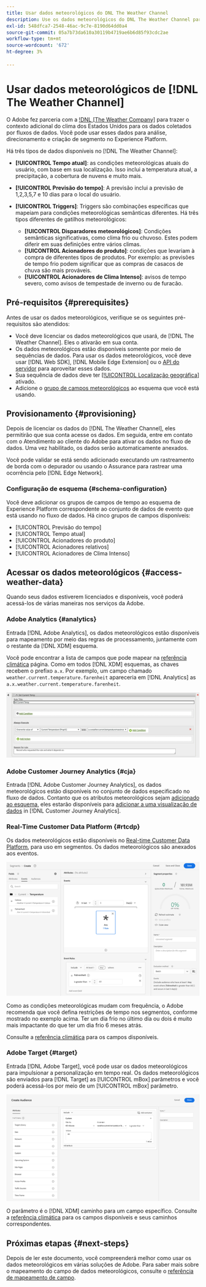```yaml
---
title: Usar dados meteorológicos do DNL The Weather Channel
description: Use os dados meteorológicos do DNL The Weather Channel para aprimorar os dados coletados pelos fluxos de dados.
exl-id: 548dfca7-2548-46ac-9c7e-8190d64dd0a4
source-git-commit: 05a7b73da610a30119b4719ae6b6d85f93cdc2ae
workflow-type: tm+mt
source-wordcount: '672'
ht-degree: 3%

---
```


# Usar dados meteorológicos de [!DNL The Weather Channel]

O Adobe fez parceria com a [!DNL [The Weather Company]](https://www.ibm.com/weather) para trazer o contexto adicional do clima dos Estados Unidos para os dados coletados por fluxos de dados. Você pode usar esses dados para análise, direcionamento e criação de segmento no Experience Platform.

Há três tipos de dados disponíveis no [!DNL The Weather Channel]:

* **[!UICONTROL Tempo atual]**: as condições meteorológicas atuais do usuário, com base em sua localização. Isso inclui a temperatura atual, a precipitação, a cobertura de nuvens e muito mais.
* **[!UICONTROL Previsão do tempo]**: A previsão inclui a previsão de 1,2,3,5,7 e 10 dias para o local do usuário.
* **[!UICONTROL Triggers]**: Triggers são combinações específicas que mapeiam para condições meteorológicas semânticas diferentes. Há três tipos diferentes de gatilhos meteorológicos:

   * **[!UICONTROL Disparadores meteorológicos]**: Condições semânticas significativas, como clima frio ou chuvoso. Estes podem diferir em suas definições entre vários climas.
   * **[!UICONTROL Acionadores do produto]**: condições que levariam à compra de diferentes tipos de produtos. Por exemplo: as previsões de tempo frio podem significar que as compras de casacos de chuva são mais prováveis.
   * **[!UICONTROL Acionadores de Clima Intenso]**: avisos de tempo severo, como avisos de tempestade de inverno ou de furacão.

## Pré-requisitos {#prerequisites}

Antes de usar os dados meteorológicos, verifique se os seguintes pré-requisitos são atendidos:

* Você deve licenciar os dados meteorológicos que usará, de [!DNL The Weather Channel]. Eles o ativarão em sua conta.
* Os dados meteorológicos estão disponíveis somente por meio de sequências de dados. Para usar os dados meteorológicos, você deve usar [!DNL Web SDK], [!DNL Mobile Edge Extension] ou o [API do servidor](../../../server-api/overview.md) para aproveitar esses dados.
* Sua sequência de dados deve ter [[!UICONTROL Localização geográfica]](../configure.md#advanced-options) ativado.
* Adicione o [grupo de campos meteorológicos](#schema-configuration) ao esquema que você está usando.

## Provisionamento {#provisioning}

Depois de licenciar os dados do [!DNL The Weather Channel], eles permitirão que sua conta acesse os dados. Em seguida, entre em contato com o Atendimento ao cliente do Adobe para ativar os dados no fluxo de dados. Uma vez habilitado, os dados serão automaticamente anexados.

Você pode validar se está sendo adicionado executando um rastreamento de borda com o depurador ou usando o Assurance para rastrear uma ocorrência pelo [!DNL Edge Network].

### Configuração de esquema {#schema-configuration}

Você deve adicionar os grupos de campos de tempo ao esquema de Experience Platform correspondente ao conjunto de dados de evento que está usando no fluxo de dados. Há cinco grupos de campos disponíveis:

* [!UICONTROL Previsão do tempo]
* [!UICONTROL Tempo atual]
* [!UICONTROL Acionadores do produto]
* [!UICONTROL Acionadores relativos]
* [!UICONTROL Acionadores de Clima Intenso]

## Acessar os dados meteorológicos {#access-weather-data}

Quando seus dados estiverem licenciados e disponíveis, você poderá acessá-los de várias maneiras nos serviços da Adobe.

### Adobe Analytics {#analytics}

Entrada [!DNL Adobe Analytics], os dados meteorológicos estão disponíveis para mapeamento por meio das regras de processamento, juntamente com o restante da [!DNL XDM] esquema.

Você pode encontrar a lista de campos que pode mapear na [referência climática](weather-reference.md) página. Como em todos [!DNL XDM] esquemas, as chaves recebem o prefixo `a.x`. Por exemplo, um campo chamado `weather.current.temperature.farenheit` apareceria em [!DNL Analytics] as `a.x.weather.current.temperature.farenheit`.

![Interface da regra de processamento](../../assets/datastreams/data-enrichment/weather/processing-rules.png)

### Adobe Customer Journey Analytics {#cja}

Entrada [!DNL Adobe Customer Journey Analytics], os dados meteorológicos estão disponíveis no conjunto de dados especificado no fluxo de dados. Contanto que os atributos meteorológicos sejam [adicionado ao esquema](#prerequisites-prerequisites), eles estarão disponíveis para [adicionar a uma visualização de dados](https://experienceleague.adobe.com/docs/analytics-platform/using/cja-dataviews/create-dataview.html?lang=pt-BR) in [!DNL Customer Journey Analytics].

### Real-Time Customer Data Platform {#rtcdp}

Os dados meteorológicos estão disponíveis no [Real-time Customer Data Platform](../../../rtcdp/overview.md), para uso em segmentos. Os dados meteorológicos são anexados aos eventos.

![Construtor de segmentos mostrando eventos meteorológicos](../../assets/datastreams/data-enrichment/weather/schema-builder.png)

Como as condições meteorológicas mudam com frequência, o Adobe recomenda que você defina restrições de tempo nos segmentos, conforme mostrado no exemplo acima. Ter um dia frio no último dia ou dois é muito mais impactante do que ter um dia frio 6 meses atrás.

Consulte a [referência climática](weather-reference.md) para os campos disponíveis.

### Adobe Target {#target}

Entrada [!DNL Adobe Target], você pode usar os dados meteorológicos para impulsionar a personalização em tempo real. Os dados meteorológicos são enviados para [!DNL Target] as [!UICONTROL mBox] parâmetros e você poderá acessá-los por meio de um [!UICONTROL mBox] parâmetro.

![Audience Builder do Target](../../assets/datastreams/data-enrichment/weather/target-audience-builder.png)

O parâmetro é o [!DNL XDM] caminho para um campo específico. Consulte a [referência climática](weather-reference.md) para os campos disponíveis e seus caminhos correspondentes.

## Próximas etapas {#next-steps}

Depois de ler este documento, você compreenderá melhor como usar os dados meteorológicos em várias soluções de Adobe. Para saber mais sobre o mapeamento do campo de dados meteorológicos, consulte o [referência de mapeamento de campo](weather-reference.md).
